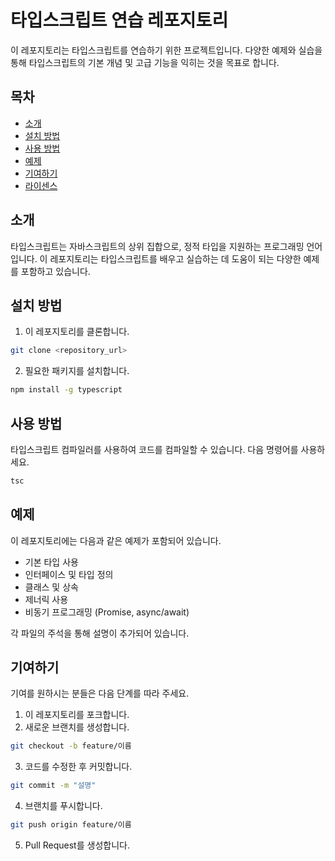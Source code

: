 # 타입스크립트 연습 레포지토리

이 레포지토리는 타입스크립트를 연습하기 위한 프로젝트입니다. 다양한 예제와 실습을 통해 타입스크립트의 기본 개념 및 고급 기능을 익히는 것을 목표로 합니다.

## 목차

- [소개](#소개)
- [설치 방법](#설치-방법)
- [사용 방법](#사용-방법)
- [예제](#예제)
- [기여하기](#기여하기)
- [라이센스](#라이센스)

## 소개

타입스크립트는 자바스크립트의 상위 집합으로, 정적 타입을 지원하는 프로그래밍 언어입니다. 이 레포지토리는 타입스크립트를 배우고 실습하는 데 도움이 되는 다양한 예제를 포함하고 있습니다.

## 설치 방법

1. 이 레포지토리를 클론합니다.

```bash
git clone <repository_url>
```


2. 필요한 패키지를 설치합니다.

```bash
npm install -g typescript
```

## 사용 방법

타입스크립트 컴파일러를 사용하여 코드를 컴파일할 수 있습니다. 다음 명령어를 사용하세요.

```bash
tsc
```

## 예제

이 레포지토리에는 다음과 같은 예제가 포함되어 있습니다.

- 기본 타입 사용
- 인터페이스 및 타입 정의
- 클래스 및 상속
- 제너릭 사용
- 비동기 프로그래밍 (Promise, async/await)

각 파일의 주석을 통해 설명이 추가되어 있습니다.

## 기여하기

기여를 원하시는 분들은 다음 단계를 따라 주세요.

1. 이 레포지토리를 포크합니다.
2. 새로운 브랜치를 생성합니다.

```bash
git checkout -b feature/이름
```

3. 코드를 수정한 후 커밋합니다.

```bash
git commit -m "설명"
```

4. 브랜치를 푸시합니다.

```bash
git push origin feature/이름
```

5. Pull Request를 생성합니다.


